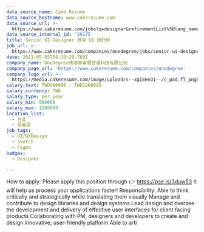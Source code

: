 ```yaml
---
data_source_name: Cake Resume
data_source_hostname: www.cakeresume.com
data_source_url: >-
  https://www.cakeresume.com/jobs?q=designer&refinementList%5Blang_name%5D%5B0%5D=English&refinementList%5Bsalary_type%5D=per_year
data_source_internal_id: '29175'
title: Senior UI Designer 資深 UI 設計師
job_url: >-
  https://www.cakeresume.com/companies/onedegree/jobs/senior-ui-designer-senior-ui-designer-900ec1
date: 2021-05-05T08:30:29.760Z
company_name: OneDegree香港商甯寶管理科技有限公司
company_page_url: 'https://www.cakeresume.com/companies/onedegree'
company_logo_url: >-
  https://media.cakeresume.com/image/upload/s--xqiEHvO1--/c_pad,fl_png8,h_200,w_200/v1578296147/zhabcskfo2ifv72dmwtx.png
salary_text: TWD900000 - TWD1200000
salary_currency: TWD
salary_type: per_year
salary_min: 900000
salary_max: 1200000
location_list:
  - 台北
  - 信義區
job_tags:
  - UI/UXDesign
  - Sketch
  - Figma
badges:
  - Designer

---
```


How to apply: Please apply this position through 👉 https://pse.is/3duw53 It will help us process your applications faster! Responsibility: Able to think critically and strategically while translating them visually Manage and contribute to design libraries and design systems Lead design and oversee the development and delivery of effective user interfaces for client facing products Collaborating with PM, designers and developers to create and design innovative, user-friendly platform Able to arti